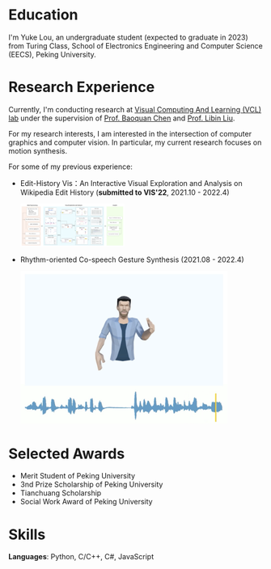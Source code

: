 # Education

I'm Yuke Lou, an undergraduate student (expected to graduate in 2023) from Turing Class, School of Electronics Engineering and Computer Science (EECS), Peking University.



# Research Experience
Currently, I'm conducting research at [Visual Computing And Learning (VCL) lab](http://vcl.pku.edu.cn/index.html) under the supervision of [Prof. Baoquan Chen](https://scholar.google.com/citations?user=iHWtrEAAAAAJ&hl=zh-CN) and [Prof. Libin Liu](https://scholar.google.com/citations?hl=zh-CN&user=q7FiLBkAAAAJ). 

For my research interests, I am interested in the intersection of computer graphics and computer vision. In particular, my current research focuses on motion synthesis.

For some of my previous experience:

- Edit-History Vis：An Interactive Visual Exploration and Analysis on Wikipedia Edit History (**submitted to VIS'22**, 2021.10 - 2022.4)

  <img src="doc/wiki.png" alt="image-20220420201524192" style="zoom:20%;" />

- Rhythm-oriented Co-speech Gesture Synthesis (2021.08 - 2022.4)

  <img src="doc/gesturegeneration.png" alt="image-20220420201135947" style="zoom:40%;" />




# Selected Awards
- Merit Student of Peking University 
- 3nd Prize Scholarship of Peking University
- Tianchuang Scholarship
- Social Work Award of Peking University



# Skills
**Languages**: Python, C/C++, C#, JavaScript